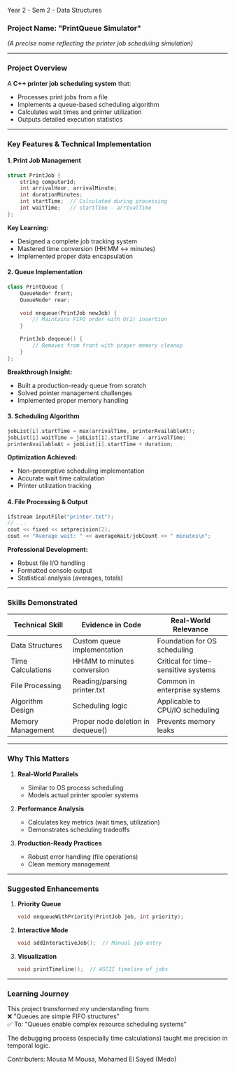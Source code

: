Year 2 - Sem 2 - Data Structures

### **Project Name: "PrintQueue Simulator"**  
*(A precise name reflecting the printer job scheduling simulation)*  

---

### **Project Overview**  
A **C++ printer job scheduling system** that:  
- Processes print jobs from a file  
- Implements a queue-based scheduling algorithm  
- Calculates wait times and printer utilization  
- Outputs detailed execution statistics  

---

### **Key Features & Technical Implementation**  

#### **1. Print Job Management**  
```cpp
struct PrintJob {
    string computerId;
    int arrivalHour, arrivalMinute;
    int durationMinutes;
    int startTime;  // Calculated during processing
    int waitTime;   // startTime - arrivalTime
};
```
**Key Learning:**  
- Designed a complete job tracking system  
- Mastered time conversion (HH:MM ↔ minutes)  
- Implemented proper data encapsulation  

#### **2. Queue Implementation**  
```cpp
class PrintQueue {
    QueueNode* front; 
    QueueNode* rear;
    
    void enqueue(PrintJob newJob) {
        // Maintains FIFO order with O(1) insertion
    }
    
    PrintJob dequeue() {
        // Removes from front with proper memory cleanup
    }
};
```
**Breakthrough Insight:**  
- Built a production-ready queue from scratch  
- Solved pointer management challenges  
- Implemented proper memory handling  

#### **3. Scheduling Algorithm**  
```cpp
jobList[i].startTime = max(arrivalTime, printerAvailableAt);
jobList[i].waitTime = jobList[i].startTime - arrivalTime;
printerAvailableAt = jobList[i].startTime + duration;
```
**Optimization Achieved:**  
- Non-preemptive scheduling implementation  
- Accurate wait time calculation  
- Printer utilization tracking  

#### **4. File Processing & Output**  
```cpp
ifstream inputFile("printer.txt");
// ...
cout << fixed << setprecision(2);
cout << "Average wait: " << averageWait/jobCount << " minutes\n";
```
**Professional Development:**  
- Robust file I/O handling  
- Formatted console output  
- Statistical analysis (averages, totals)  

---

### **Skills Demonstrated**  

| **Technical Skill**       | **Evidence in Code**                     | **Real-World Relevance**               |
|---------------------------|------------------------------------------|----------------------------------------|
| Data Structures           | Custom queue implementation              | Foundation for OS scheduling           |
| Time Calculations         | HH:MM to minutes conversion              | Critical for time-sensitive systems    |
| File Processing           | Reading/parsing printer.txt              | Common in enterprise systems           |
| Algorithm Design          | Scheduling logic                         | Applicable to CPU/IO scheduling        |
| Memory Management         | Proper node deletion in dequeue()        | Prevents memory leaks                  |

---

### **Why This Matters**  
1. **Real-World Parallels**  
   - Similar to OS process scheduling  
   - Models actual printer spooler systems  

2. **Performance Analysis**  
   - Calculates key metrics (wait times, utilization)  
   - Demonstrates scheduling tradeoffs  

3. **Production-Ready Practices**  
   - Robust error handling (file operations)  
   - Clean memory management  

---

### **Suggested Enhancements**  
1. **Priority Queue**  
   ```cpp
   void enqueueWithPriority(PrintJob job, int priority);
   ```
2. **Interactive Mode**  
   ```cpp
   void addInteractiveJob();  // Manual job entry
   ```
3. **Visualization**  
   ```cpp
   void printTimeline();  // ASCII timeline of jobs
   ```

---

### **Learning Journey**  
This project transformed my understanding from:  
❌ "Queues are simple FIFO structures"  
✅ To: "Queues enable complex resource scheduling systems"  

The debugging process (especially time calculations) taught me precision in temporal logic.  

Contributers: Mousa M Mousa, Mohamed El Sayed (Medo)
